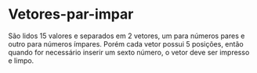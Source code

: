# Vetores-par-impar
 São lidos 15 valores e separados em 2 vetores, um para números pares e outro para números ímpares. Porém cada vetor possui 5 posições, então quando for necessário inserir um sexto número, o vetor deve ser impresso e limpo.
